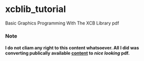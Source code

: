 # xcblib_tutorial
 Basic Graphics Programming With The XCB Library pdf
 
### Note
#### I do not cliam any right to this content whatsoever. All I did was converting publically available [content](https://www.x.org/releases/X11R7.6/doc/libxcb/tutorial/index.html) to *nice looking* pdf. 
